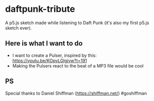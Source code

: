 # daftpunk-tribute
A p5.js sketch made while listening to Daft Punk (it's also my first p5.js sketch ever).


## Here is what I want to do
* I want to create a Pulser, inspired by this: https://youtu.be/KOpvLGlgjyw?t=191
* Making the Pulsers react to the beat of a MP3 file would be cool

## PS
Special thanks to Daniel Shiffman (https://shiffman.net/) #goshiffman
